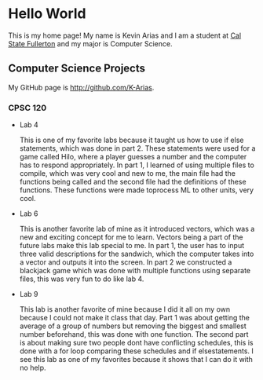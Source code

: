 # Hello World

This is my home page! My name is Kevin Arias and I am a student at [Cal State Fullerton](http://www.fullerton.edu/) and my major is Computer Science.

## Computer Science Projects

My GitHub page is http://github.com/K-Arias.

### CPSC 120

* Lab 4

    This is one of my favorite labs because it taught us how to use if else
    statements, which was done in part 2. These statements were used for a
    game called Hilo, where a player guesses a number and the computer
    has to respond appropriately. In part 1, I learned of using multiple
    files to compile, which was very cool and new to me, the main file 
    had the functions being called and the second file had the definitions
    of these functions. These functions were made toprocess ML to other
    units, very cool.

* Lab 6

    This is another favorite lab of mine as it introduced vectors, which 
    was a new and exciting concept for me to learn. Vectors being a part 
    of the future labs make this lab special to me. In part 1, the user has
    to input three valid descriptions for the sandwich, which the computer
    takes into a vector and outputs it into the screen. In part 2 we 
    constructed a blackjack game which was done with multiple functions
    using separate files, this was very fun to do like lab 4. 

* Lab 9

    This lab is another favorite of mine because I did it all on my own 
    because I could not make it class that day. Part 1 was about getting 
    the average of a group of numbers but removing the biggest and smallest
    number beforehand, this was done with one function. The second part is
    about making sure two people dont have conflicting schedules, this is
    done with a for loop comparing these schedules and if elsestatements.
    I see this lab as one of my favorites because it shows that I can do it
    with no help.
